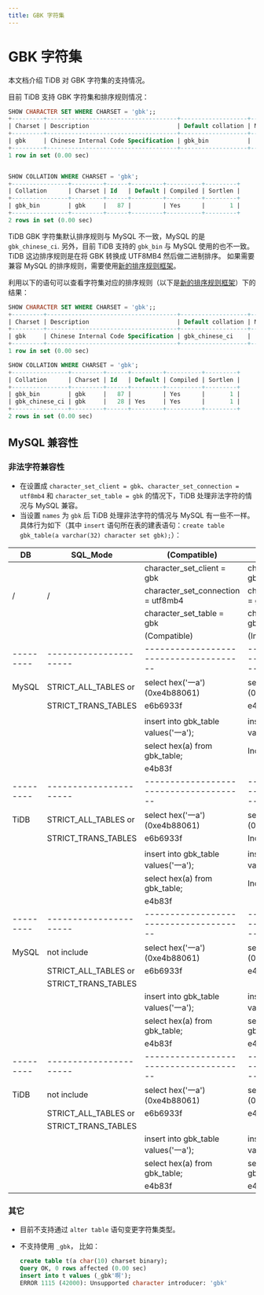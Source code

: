```yaml
---
title: GBK 字符集
---
```


# GBK 字符集

本文档介绍 TiDB 对 GBK 字符集的支持情况。

目前 TiDB 支持 GBK 字符集和排序规则情况：
```sql
SHOW CHARACTER SET WHERE CHARSET = 'gbk';;
+---------+-------------------------------------+-------------------+--------+
| Charset | Description                         | Default collation | Maxlen |
+---------+-------------------------------------+-------------------+--------+
| gbk     | Chinese Internal Code Specification | gbk_bin           |      2 |
+---------+-------------------------------------+-------------------+--------+
1 row in set (0.00 sec)


SHOW COLLATION WHERE CHARSET = 'gbk';
+----------------+---------+------+---------+----------+---------+
| Collation      | Charset | Id   | Default | Compiled | Sortlen |
+----------------+---------+------+---------+----------+---------+
| gbk_bin        | gbk     |   87 |         | Yes      |       1 |
+----------------+---------+------+---------+----------+---------+
2 rows in set (0.00 sec)
```
TiDB GBK 字符集默认排序规则与 MySQL 不一致，MySQL 的是 `gbk_chinese_ci`. 另外，目前 TiDB 支持的 `gbk_bin` 与 MySQL 使用的也不一致。TiDB 这边排序规则是在将 GBK 转换成 UTF8MB4 然后做二进制排序。
如果需要兼容 MySQL 的排序规则，需要使用[新的排序规则框架](/character-set-and-collation.md#新框架下的排序规则支持)。

利用以下的语句可以查看字符集对应的排序规则（以下是[新的排序规则框架](/character-set-and-collation.md#新框架下的排序规则支持)）下的结果：

```sql
SHOW CHARACTER SET WHERE CHARSET = 'gbk';;
+---------+-------------------------------------+-------------------+--------+
| Charset | Description                         | Default collation | Maxlen |
+---------+-------------------------------------+-------------------+--------+
| gbk     | Chinese Internal Code Specification | gbk_chinese_ci    |      2 |
+---------+-------------------------------------+-------------------+--------+
1 row in set (0.00 sec)

SHOW COLLATION WHERE CHARSET = 'gbk';
+----------------+---------+------+---------+----------+---------+
| Collation      | Charset | Id   | Default | Compiled | Sortlen |
+----------------+---------+------+---------+----------+---------+
| gbk_bin        | gbk     |   87 |         | Yes      |       1 |
| gbk_chinese_ci | gbk     |   28 | Yes     | Yes      |       1 |
+----------------+---------+------+---------+----------+---------+
2 rows in set (0.00 sec)
```

## MySQL 兼容性

### 非法字符兼容性

* 在设置成 `character_set_client = gbk`、`character_set_connection = utf8mb4` 和 `character_set_table = gbk` 的情况下，TiDB 处理非法字符的情况与 MySQL 兼容。
* 当设置 `names` 为 `gbk` 后 TiDB 处理非法字符的情况与 MySQL 有一些不一样。具体行为如下（其中 `insert` 语句所在表的建表语句：`create table gbk_table(a varchar(32) character set gbk);`）：

|   DB    |    SQL_Mode          |   (Compatible)                       |   (Imcompatible)                     |
|---------|----------------------|--------------------------------------|--------------------------------------|
|         |                      |   character_set_client = gbk <br>    |   character_set_client = gbk         |
|    /    |          /           |   character_set_connection = utf8mb4 |   character_set_connection = gbk     |
|         |                      |   character_set_table = gbk          |   character_set_client = gbk         |
|         |                      |   (Compatible)                       |   (Imcompatible)                     |
|---------|----------------------|--------------------------------------|--------------------------------------|
| MySQL   | STRICT_ALL_TABLES or | select hex('一a') (0xe4b88061)       | select hex('一a') (0xe4b88061)        |
|         | STRICT_TRANS_TABLES  | e6b6933f                             | e4b88061                             |
|         |                      |                                      |                                      |
|         |                      | insert into gbk_table values('一a'); | insert into gbk_table values('一a');  |
|         |                      | select hex(a) from gbk_table;        | Incorrect Error                      |
|         |                      | e4b83f                               |                                      |
|---------|----------------------|--------------------------------------|--------------------------------------|
| TiDB    | STRICT_ALL_TABLES or | select hex('一a') (0xe4b88061)       | select hex('一a') (0xe4b88061)        |
|         | STRICT_TRANS_TABLES  | e6b6933f                             | Incorrect Error                      |
|         |                      |                                      |                                      |
|         |                      | insert into gbk_table values('一a'); | insert into gbk_table values('一a');  |
|         |                      | select hex(a) from gbk_table;        | Incorrect Error                      |
|         |                      | e4b83f                               |                                      |
|---------|----------------------|--------------------------------------|--------------------------------------|
| MySQL   | not include          | select hex('一a') (0xe4b88061)       | select hex('一a') (0xe4b88061)        |
|         | STRICT_ALL_TABLES or | e6b6933f                             | e4b88061                             |
|         | STRICT_TRANS_TABLES  |                                      |                                      |
|         |                      | insert into gbk_table values('一a'); | insert into gbk_table values('一a');  |
|         |                      | select hex(a) from gbk_table;        | select hex(a) from gbk_table;        |
|         |                      | e4b83f                               | e4b8                                 |
|---------|----------------------|--------------------------------------|--------------------------------------|
| TiDB    | not include          | select hex('一a') (0xe4b88061)       | select hex('一a') (0xe4b88061)        |
|         | STRICT_ALL_TABLES or | e6b6933f                             | e4b83f                               |
|         | STRICT_TRANS_TABLES  |                                      |                                      |
|         |                      | insert into gbk_table values('一a'); | insert into gbk_table values('一a');  |
|         |                      | select hex(a) from gbk_table;        | select hex(a) from gbk_table;        |
|         |                      | e4b83f                               | e4b83f                               |



### 其它

* 目前不支持通过 `alter table` 语句变更字符集类型。

* 不支持使用 `_gbk`， 比如：

  ```sql
  create table t(a char(10) charset binary);
  Query OK, 0 rows affected (0.00 sec)
  insert into t values (_gbk'啊');
  ERROR 1115 (42000): Unsupported character introducer: 'gbk'
  ```

